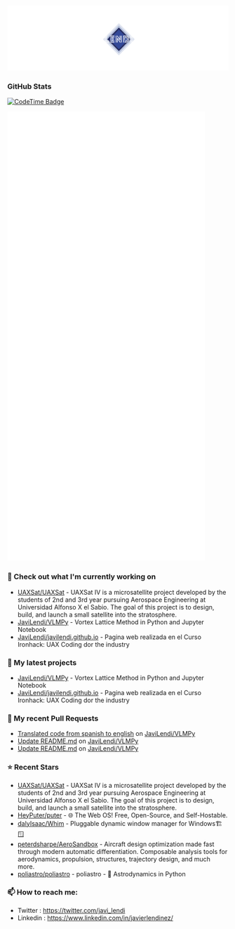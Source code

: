 <p align="center"><img src="https://github.com/JaviLendi/JaviLendi/blob/8b092c87149dd909d30b5835611e526b4a3b976d/logo.png" /></p>

### GitHub Stats

[![CodeTime Badge](https://img.shields.io/endpoint?style=for-the-badge&color=222&url=https%3A%2F%2Fapi.codetime.dev%2Fshield%3Fid%3D25485%26project%3D%26in=0)](https://codetime.dev)

<p align="left"><img src="https://raw.githubusercontent.com/JaviLendi/JaviLendi/main/github-metrics.svg" /></p>

### 👷 Check out what I'm currently working on

- [UAXSat/UAXSat](https://github.com/UAXSat/UAXSat) - UAXSat IV is a microsatellite project developed by the students of 2nd and 3rd year pursuing Aerospace Engineering at Universidad Alfonso X el Sabio. The goal of this project is to design, build, and launch a small satellite into the stratosphere.
- [JaviLendi/VLMPy](https://github.com/JaviLendi/VLMPy) - Vortex Lattice Method in Python and Jupyter Notebook
- [JaviLendi/javilendi.github.io](https://github.com/JaviLendi/javilendi.github.io) - Pagina web realizada en el Curso Ironhack: UAX Coding dor the industry
### 🌱 My latest projects

- [JaviLendi/VLMPy](https://github.com/JaviLendi/VLMPy) - Vortex Lattice Method in Python and Jupyter Notebook
- [JaviLendi/javilendi.github.io](https://github.com/JaviLendi/javilendi.github.io) - Pagina web realizada en el Curso Ironhack: UAX Coding dor the industry
### 🔨 My recent Pull Requests

- [Translated code from spanish to english](https://github.com/JaviLendi/VLMPy/pull/5) on [JaviLendi/VLMPy](https://github.com/JaviLendi/VLMPy)
- [Update README.md](https://github.com/JaviLendi/VLMPy/pull/4) on [JaviLendi/VLMPy](https://github.com/JaviLendi/VLMPy)
- [Update README.md](https://github.com/JaviLendi/VLMPy/pull/3) on [JaviLendi/VLMPy](https://github.com/JaviLendi/VLMPy)
### ⭐ Recent Stars

- [UAXSat/UAXSat](https://github.com/UAXSat/UAXSat) - UAXSat IV is a microsatellite project developed by the students of 2nd and 3rd year pursuing Aerospace Engineering at Universidad Alfonso X el Sabio. The goal of this project is to design, build, and launch a small satellite into the stratosphere.
- [HeyPuter/puter](https://github.com/HeyPuter/puter) - 🌐 The Web OS! Free, Open-Source, and Self-Hostable.
- [dalyIsaac/Whim](https://github.com/dalyIsaac/Whim) - Pluggable dynamic window manager for Windows🏗️🪟
- [peterdsharpe/AeroSandbox](https://github.com/peterdsharpe/AeroSandbox) - Aircraft design optimization made fast through modern automatic differentiation. Composable analysis tools for aerodynamics, propulsion, structures, trajectory design, and much more.
- [poliastro/poliastro](https://github.com/poliastro/poliastro) - poliastro - :rocket: Astrodynamics in Python
### 📫 How to reach me:
  - Twitter   : <https://twitter.com/javi_lendi>
  - Linkedin   : <https://www.linkedin.com/in/javierlendinez/>
